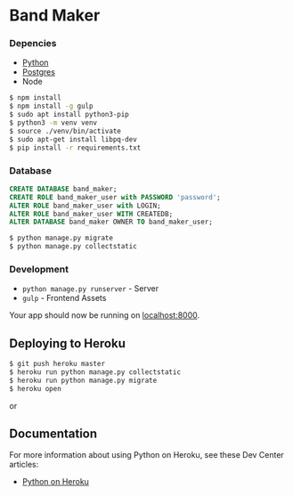# Band Maker

### Depencies

* [Python](http://install.python-guide.org)
* [Postgres](https://devcenter.heroku.com/articles/heroku-postgresql#local-setup)
* Node

```sh
$ npm install
$ npm install -g gulp
$ sudo apt install python3-pip
$ python3 -m venv venv
$ source ./venv/bin/activate
$ sudo apt-get install libpq-dev
$ pip install -r requirements.txt
```

### Database

```sql
CREATE DATABASE band_maker;
CREATE ROLE band_maker_user with PASSWORD 'password';
ALTER ROLE band_maker_user with LOGIN;
ALTER ROLE band_maker_user WITH CREATEDB;
ALTER DATABASE band_maker OWNER TO band_maker_user;
```

```sh
$ python manage.py migrate
$ python manage.py collectstatic
```

### Development

* `python manage.py runserver` - Server
* `gulp` - Frontend Assets

Your app should now be running on [localhost:8000](http://localhost:8000/).

## Deploying to Heroku

```sh
$ git push heroku master
$ heroku run python manage.py collectstatic
$ heroku run python manage.py migrate
$ heroku open
```
or

## Documentation

For more information about using Python on Heroku, see these Dev Center articles:

- [Python on Heroku](https://devcenter.heroku.com/categories/python)

